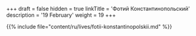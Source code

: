 +++
draft = false
hidden = true
linkTitle = 'Фотий Константинопольский'
description = '19 February'
weight = 19
+++

{{% include file="content/ru/lives/fotii-konstantinopolskii.md" %}}
